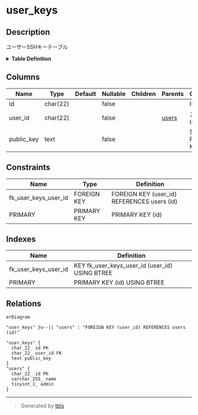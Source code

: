 # user_keys

## Description

ユーザーSSHキーテーブル

<details>
<summary><strong>Table Definition</strong></summary>

```sql
CREATE TABLE `user_keys` (
  `id` char(22) NOT NULL COMMENT 'ID',
  `user_id` char(22) NOT NULL COMMENT 'ユーザーID',
  `public_key` text NOT NULL COMMENT 'SSH Public Key',
  PRIMARY KEY (`id`),
  KEY `fk_user_keys_user_id` (`user_id`),
  CONSTRAINT `fk_user_keys_user_id` FOREIGN KEY (`user_id`) REFERENCES `users` (`id`)
) ENGINE=InnoDB DEFAULT CHARSET=utf8mb4 COLLATE=utf8mb4_general_ci COMMENT='ユーザーSSHキーテーブル'
```

</details>

## Columns

| Name | Type | Default | Nullable | Children | Parents | Comment |
| ---- | ---- | ------- | -------- | -------- | ------- | ------- |
| id | char(22) |  | false |  |  | ID |
| user_id | char(22) |  | false |  | [users](users.md) | ユーザーID |
| public_key | text |  | false |  |  | SSH Public Key |

## Constraints

| Name | Type | Definition |
| ---- | ---- | ---------- |
| fk_user_keys_user_id | FOREIGN KEY | FOREIGN KEY (user_id) REFERENCES users (id) |
| PRIMARY | PRIMARY KEY | PRIMARY KEY (id) |

## Indexes

| Name | Definition |
| ---- | ---------- |
| fk_user_keys_user_id | KEY fk_user_keys_user_id (user_id) USING BTREE |
| PRIMARY | PRIMARY KEY (id) USING BTREE |

## Relations

```mermaid
erDiagram

"user_keys" }o--|| "users" : "FOREIGN KEY (user_id) REFERENCES users (id)"

"user_keys" {
  char_22_ id PK
  char_22_ user_id FK
  text public_key
}
"users" {
  char_22_ id PK
  varchar_255_ name
  tinyint_1_ admin
}
```

---

> Generated by [tbls](https://github.com/k1LoW/tbls)
